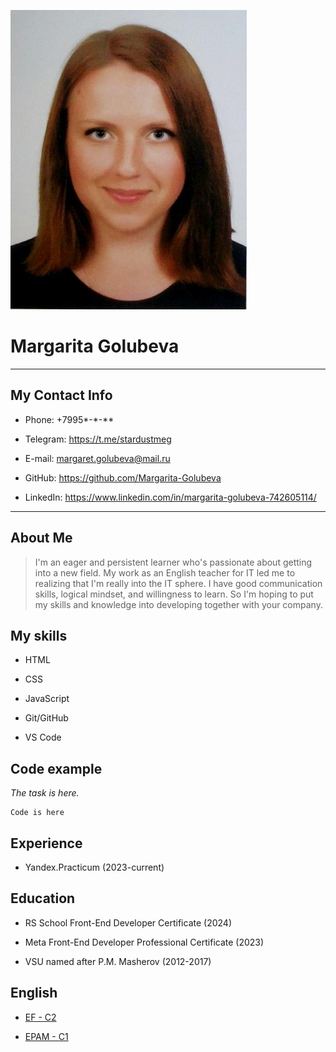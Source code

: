 ![my photo](Photo.jpg)

# Margarita Golubeva

*************

## My Contact Info

* Phone: +7995*-*-**

* Telegram: <https://t.me/stardustmeg>

* E-mail: <margaret.golubeva@mail.ru>

* GitHub: <https://github.com/Margarita-Golubeva>

* LinkedIn: <https://www.linkedin.com/in/margarita-golubeva-742605114/>

*************

## About Me

> I'm an eager and persistent learner who's passionate about getting into a new field. My work as an English teacher for IT led me to realizing that I'm really into the IT sphere. I have good communication skills, logical mindset, and willingness to learn. So I'm hoping to put my skills and knowledge into developing together with your company.

## My skills

* HTML

* CSS

* JavaScript

* Git/GitHub

* VS Code

## Code example

_The task is here._

```
Code is here
```

## Experience

* Yandex.Practicum (2023-current)

## Education

* RS School Front-End Developer Certificate (2024)

* Meta Front-End Developer Professional Certificate (2023)

* VSU named after P.M. Masherov (2012-2017)

## English

* [EF - C2](https://www.efset.org/cert/TFJxRc)

* [EPAM - C1](https://examinator.epam.com/passing/attendances/676925)
